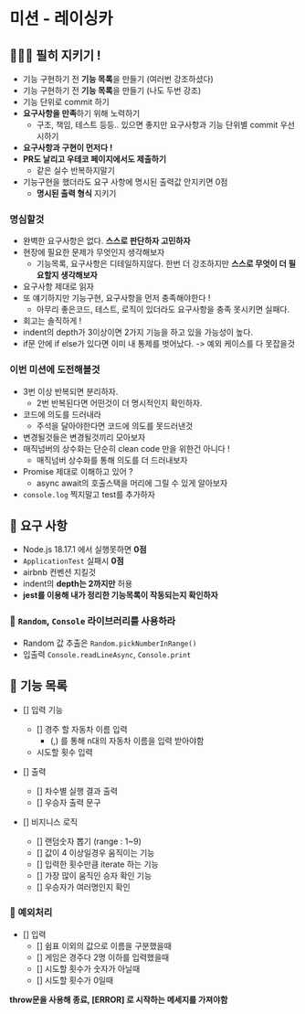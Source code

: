 # 미션 - 레이싱카

## 🚨🚨🚨 필히 지키기 !

- 기능 구현하기 전 **기능 목록**을 만들기 (여러번 강조하셨다)
- 기능 구현하기 전 **기능 목록**을 만들기 (나도 두번 강조)
- 기능 단위로 commit 하기
- **요구사항을 만족**하기 위해 노력하기
  - 구조, 책임, 테스트 등등.. 있으면 좋지만 요구사항과 기능 단위별 commit 우선시하기
- **요구사항과 구현이 먼저다 !**
- **PR도 날리고 우테코 페이지에서도 제출하기**
  - 같은 실수 반복하지말기
- 기능구현을 했더라도 요구 사항에 명시된 출력값 안지키면 0점
  - **명시된 출력 형식** 지키기

### 명심할것

- 완벽한 요구사항은 없다. **스스로 판단하자 고민하자**
- 현장에 필요한 문제가 무엇인지 생각해보자
  - 기능목록, 요구사항은 디테일하지않다. 한번 더 강조하지만 **스스로 무엇이 더 필요할지 생각해보자**
- 요구사항 제대로 읽자
- 또 얘기하지만 기능구현, 요구사항을 먼저 충족해야한다 !
  - 아무리 좋은코드, 테스트, 로직이 있더라도 요구사항을 충족 못시키면 실패다.
- 회고는 솔직하게 !
- indent의 depth가 3이상이면 2가지 기능을 하고 있을 가능성이 높다.
- if문 안에 if else가 있다면 이미 내 통제를 벗어났다. -> 예외 케이스를 다 못잡을것

### 이번 미션에 도전해볼것

- 3번 이상 반복되면 분리하자.
  - 2번 반복된다면 어떤것이 더 명시적인지 확인하자.
- 코드에 의도를 드러내라
  - 주석을 달아야한다면 코드에 의도를 못드러낸것
- 변경될것들은 변경될것끼리 모아보자
- 매직넘버의 상수화는 단순히 clean code 만을 위한건 아니다 !
  - 매직넘버 상수화를 통해 의도를 더 드러내보자
- Promise 제대로 이해하고 있어 ?
  - async await의 호출스택을 머리에 그릴 수 있게 알아보자
- `console.log` 찍지말고 test를 추가하자

## 🎯 요구 사항

- Node.js 18.17.1 에서 실행못하면 **0점**
- `ApplicationTest` 실패시 **0점**
- airbnb 컨벤션 지킬것
- indent의 **depth는 2까지만** 허용
- **jest를 이용해 내가 정리한 기능목록이 작동되는지 확인하자**

### 📌 `Random`, `Console` 라이브러리를 사용하라

- Random 값 추출은 `Random.pickNumberInRange()`
- 입출력 `Console.readLineAsync`, `Console.print`

## 🚀 기능 목록

- [] 입력 기능
  - [] 경주 할 자동차 이름 입력
    - (,) 를 통해 n대의 자동차 이름을 입력 받아야함
  - 시도할 횟수 입력
- [] 출력

  - [] 차수별 실행 결과 출력
  - [] 우승자 출력 문구

- [] 비지니스 로직
  - [] 랜덤숫자 뽑기 (range : 1~9)
  - [] 값이 4 이상일경우 움직이는 기능
  - [] 입력한 횟수만큼 iterate 하는 기능
  - [] 가장 많이 움직인 승자 확인 기능
  - [] 우승자가 여러명인지 확인

### 🚧 예외처리

- [] 입력
  - [] 쉼표 이외의 값으로 이름을 구분했을때
  - [] 게임은 경주다 2명 이하를 입력했을때
  - [] 시도할 횟수가 숫자가 아닐때
  - [] 시도할 횟수가 0일때

**throw문을 사용해 종료, [ERROR] 로 시작하는 메세지를 가져야함**
